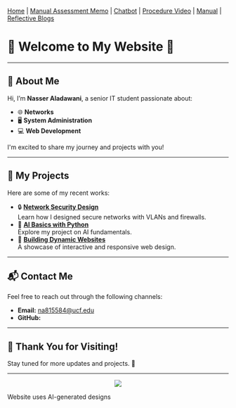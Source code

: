 [Home](index.md) | [Manual Assessment Memo](manual_assessment_memo.md) | [Chatbot](chatbot.md) | [Procedure Video](procedure_video.md) | [Manual](manual.md) | [Reflective Blogs](reflective_blogs.md) 

# 🌟 Welcome to My Website 🌟

---

## 📝 About Me
Hi, I’m **Nasser Aladawani**, a senior IT student passionate about:
- 🌐 **Networks**
- 🖥️ **System Administration**
- 💻 **Web Development**

I'm excited to share my journey and projects with you!

---

## 💼 My Projects
Here are some of my recent works:
- 🔒 **[Network Security Design](#)**  
  Learn how I designed secure networks with VLANs and firewalls.
- 🤖 **[AI Basics with Python](#)**  
  Explore my project on AI fundamentals.
- 🌟 **[Building Dynamic Websites](#)**  
  A showcase of interactive and responsive web design.

---

## 📬 Contact Me
Feel free to reach out through the following channels:
- **Email:** [na815584@ucf.edu](mailto:na815584@ucf.edu)  
- **GitHub:** 

---

## 🌈 Thank You for Visiting!
Stay tuned for more updates and projects. 🚀

---





<center><img src="https://static.vecteezy.com/system/resources/thumbnails/035/632/738/small_2x/ai-generated-reality-of-young-people-reaching-the-mountains-at-sunrise-and-beautiful-views-in-the-afternoon-photo.jpg"></center>

Website uses AI-generated designs
